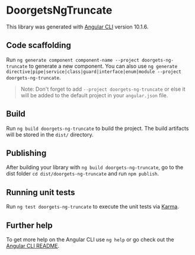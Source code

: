 # DoorgetsNgTruncate

This library was generated with [Angular CLI](https://github.com/angular/angular-cli) version 10.1.6.

## Code scaffolding

Run `ng generate component component-name --project doorgets-ng-truncate` to generate a new component. You can also use `ng generate directive|pipe|service|class|guard|interface|enum|module --project doorgets-ng-truncate`.
> Note: Don't forget to add `--project doorgets-ng-truncate` or else it will be added to the default project in your `angular.json` file. 

## Build

Run `ng build doorgets-ng-truncate` to build the project. The build artifacts will be stored in the `dist/` directory.

## Publishing

After building your library with `ng build doorgets-ng-truncate`, go to the dist folder `cd dist/doorgets-ng-truncate` and run `npm publish`.

## Running unit tests

Run `ng test doorgets-ng-truncate` to execute the unit tests via [Karma](https://karma-runner.github.io).

## Further help

To get more help on the Angular CLI use `ng help` or go check out the [Angular CLI README](https://github.com/angular/angular-cli/blob/master/README.md).
